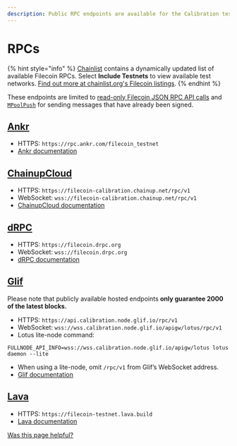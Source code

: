 ```yaml
---
description: Public RPC endpoints are available for the Calibration testnet.
---
```


# RPCs

{% hint style="info" %}
[Chainlist](https://chainlist.org/?search=filecoin\&testnets=true) contains a dynamically updated list of available Filecoin RPCs. Select **Include Testnets** to view available test networks. [Find out more at chainlist.org's Filecoin listings](https://chainlist.org/?search=filecoin\&testnets=true).
{% endhint %}

These endpoints are limited to [read-only Filecoin JSON RPC API calls](../../reference/json-rpc/) and [`MPoolPush`](../../reference/json-rpc/mpool.md) for sending messages that have already been signed.

## [Ankr](https://www.ankr.com/rpc/filecoin)

* HTTPS: `https://rpc.ankr.com/filecoin_testnet`
* [Ankr documentation](https://www.ankr.com/docs/rpc-service/chains/chains-list/#filecoin)

## [ChainupCloud](https://cloud.chainup.com)

* HTTPS: `https://filecoin-calibration.chainup.net/rpc/v1`
* WebSocket: `wss://filecoin-calibration.chainup.net/rpc/v1`
* [ChainupCloud documentation](https://docs.chainupcloud.com/blockchain-api/filecoin/public-apis)

## [dRPC](https://drpc.org/chainlist/filecoin)

* HTTPS: `https://filecoin.drpc.org`
* WebSocket: `wss://filecoin.drpc.org`
* [dRPC documentation](https://docs.drpc.org/)

## [Glif](https://api.calibration.node.glif.io)

Please note that publicly available hosted endpoints **only guarantee 2000 of the latest blocks.**

* HTTPS: `https://api.calibration.node.glif.io/rpc/v1`
* WebSocket: `wss://wss.calibration.node.glif.io/apigw/lotus/rpc/v1`
* Lotus lite-node command:

```
FULLNODE_API_INFO=wss://wss.calibration.node.glif.io/apigw/lotus lotus daemon --lite
```

* When using a lite-node, omit `/rpc/v1` from Glif’s WebSocket address.
* [Glif documentation](https://hosting.glif.io/)

## [Lava](https://docs.lavanet.xyz/filecoin)

* HTTPS: `https://filecoin-testnet.lava.build`
* [Lava documentation](https://docs.lavanet.xyz/filecoin-dev)


[Was this page helpful?](https://airtable.com/apppq4inOe4gmSSlk/pagoZHC2i1iqgphgl/form?prefill\_Page+URL=https://docs.filecoin.io/networks/calibration/rpcs)
